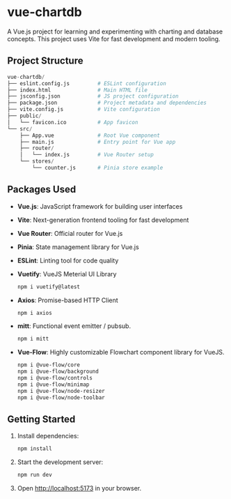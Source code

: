 # vue-chartdb

A Vue.js project for learning and experimenting with charting and database concepts. This project uses Vite for fast development and modern tooling.

## Project Structure

```python
vue-chartdb/
├── eslint.config.js         # ESLint configuration
├── index.html               # Main HTML file
├── jsconfig.json            # JS project configuration
├── package.json             # Project metadata and dependencies
├── vite.config.js           # Vite configuration
├── public/
│   └── favicon.ico          # App favicon
└── src/
    ├── App.vue              # Root Vue component
    ├── main.js              # Entry point for Vue app
    ├── router/
    │   └── index.js         # Vue Router setup
    └── stores/
        └── counter.js       # Pinia store example
```

## Packages Used

- **Vue.js**: JavaScript framework for building user interfaces
- **Vite**: Next-generation frontend tooling for fast development
- **Vue Router**: Official router for Vue.js
- **Pinia**: State management library for Vue.js
- **ESLint**: Linting tool for code quality
- **Vuetify**: VueJS Meterial UI Library

  ```bash
  npm i vuetify@latest
  ```

- **Axios**: Promise-based HTTP Client

  ```bash
  npm i axios
  ```

- **mitt**: Functional event emitter / pubsub.

  ```bash
  npm i mitt
  ```

- **Vue-Flow**: Highly customizable Flowchart component library for VueJS.

  ```bash
  npm i @vue-flow/core
  npm i @vue-flow/background
  npm i @vue-flow/controls
  npm i @vue-flow/minimap
  npm i @vue-flow/node-resizer
  npm i @vue-flow/node-toolbar
  ```

## Getting Started

1. Install dependencies:

   ```bash
   npm install
   ```

2. Start the development server:

   ```bash
   npm run dev
   ```

3. Open [http://localhost:5173](http://localhost:5173) in your browser.
